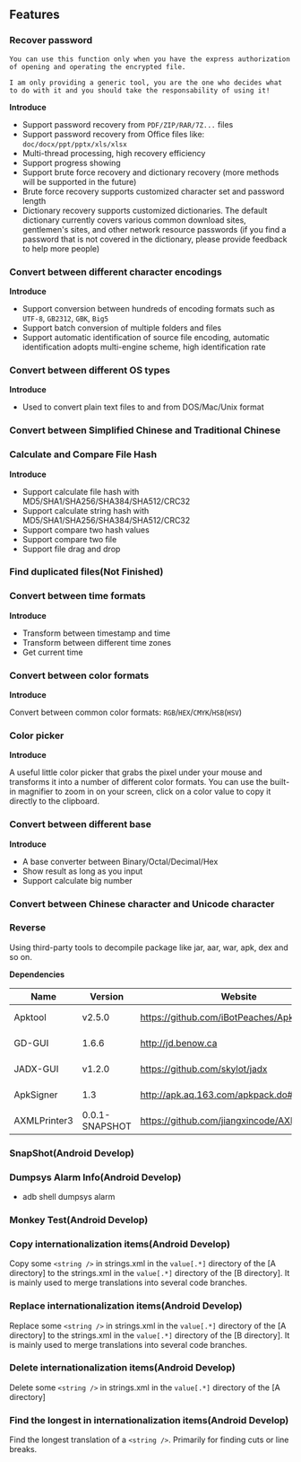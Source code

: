 ## Features

### Recover password

```
You can use this function only when you have the express authorization of opening and operating the encrypted file.

I am only providing a generic tool, you are the one who decides what to do with it and you should take the responsability of using it!
```

**Introduce**

* Support password recovery from `PDF/ZIP/RAR/7Z...` files
* Support password recovery from Office files like: `doc/docx/ppt/pptx/xls/xlsx`
* Multi-thread processing, high recovery efficiency
* Support progress showing
* Support brute force recovery and dictionary recovery (more methods will be supported in the future)
* Brute force recovery supports customized character set and password length
* Dictionary recovery supports customized dictionaries. The default dictionary currently covers various common download sites, gentlemen's sites, and other network resource passwords (if you find a password that is not covered in the dictionary, please provide feedback to help more people)

### Convert between different character encodings

**Introduce**

* Support conversion between hundreds of encoding formats such as `UTF-8`, `GB2312`, `GBK`, `Big5`
* Support batch conversion of multiple folders and files
* Support automatic identification of source file encoding, automatic identification adopts multi-engine scheme, high identification rate

### Convert between different OS types

**Introduce**

* Used to convert plain text files to and from DOS/Mac/Unix format

### Convert between Simplified Chinese and Traditional Chinese

### Calculate and Compare File Hash

**Introduce**

* Support calculate file hash with MD5/SHA1/SHA256/SHA384/SHA512/CRC32
* Support calculate string hash with MD5/SHA1/SHA256/SHA384/SHA512/CRC32
* Support compare two hash values
* Support compare two file
* Support file drag and drop

### Find duplicated files(Not Finished)

### Convert between time formats

**Introduce**

* Transform between timestamp and time
* Transform between different time zones
* Get current time

### Convert between color formats

**Introduce**

Convert between common color formats: `RGB`/`HEX`/`CMYK`/`HSB`(`HSV`)

### Color picker

**Introduce**

A useful little color picker that grabs the pixel under your mouse and transforms it into a number of different color formats. You can use the built-in magnifier to zoom in on your screen, click on a color value to copy it directly to the clipboard.

### Convert between different base

**Introduce**

* A base converter between Binary/Octal/Decimal/Hex
* Show result as long as you input
* Support calculate big number

### Convert between Chinese character and Unicode character

### Reverse

Using third-party tools to decompile package like jar, aar, war, apk, dex and so on.

**Dependencies**

| Name         | Version        | Website                                        | License    |
|--------------|----------------|------------------------------------------------|------------|
| Apktool      | v2.5.0         | <https://github.com/iBotPeaches/Apktool>       | Apache 2.0 |
| GD-GUI       | 1.6.6          | <http://jd.benow.ca>                           | GNU GPL v3 |
| JADX-GUI     | v1.2.0         | <https://github.com/skylot/jadx>               | Apache 2.0 |
| ApkSigner    | 1.3            | <http://apk.aq.163.com/apkpack.do#download>    | Apache 2.0 |
| AXMLPrinter3 | 0.0.1-SNAPSHOT | <https://github.com/jiangxincode/AXMLPrinter3> | Apache 2.0 |

### SnapShot(Android Develop)

### Dumpsys Alarm Info(Android Develop)

* adb shell dumpsys alarm

### Monkey Test(Android Develop)

### Copy internationalization items(Android Develop)

Copy some `<string />` in strings.xml in the `value[.*]` directory of the [A directory] to the strings.xml in the `value[.*]` directory of the [B directory]. It is mainly used to merge translations into several code branches.

### Replace internationalization items(Android Develop)

Replace some `<string />` in strings.xml in the `value[.*]` directory of the [A directory] to the strings.xml in the `value[.*]` directory of the [B directory]. It is mainly used to merge translations into several code branches.

### Delete internationalization items(Android Develop)

Delete some `<string />` in strings.xml in the `value[.*]` directory of the [A directory]

### Find the longest in internationalization items(Android Develop)

Find the longest translation of a `<string />`. Primarily for finding cuts or line breaks.
